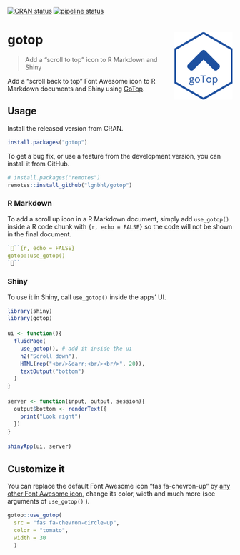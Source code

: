 
<!-- README.md is generated from README.Rmd. Please edit that file -->

[![CRAN
status](https://www.r-pkg.org/badges/version/gotop)](https://CRAN.R-project.org/package=gotop)
[![pipeline
status](https://gitlab.com/lgnbhl/gotop/badges/master/pipeline.svg)](https://gitlab.com/lgnbhl/gotop/pipelines)

# gotop <img src="man/figures/logo.png" align="right" />

> Add a “scroll to top” icon to R Markdown and Shiny

Add a “scroll back to top” Font Awesome icon to R Markdown documents and
Shiny using [GoTop](https://scottdorman.blog/jquery-gotop/).

## Usage

Install the released version from CRAN.

``` r
install.packages("gotop")
```

To get a bug fix, or use a feature from the development version, you can
install it from GitHub.

``` r
# install.packages("remotes")
remotes::install_github("lgnbhl/gotop")
```

### R Markdown

To add a scroll up icon in a R Markdown document, simply add
`use_gotop()` inside a R code chunk with `{r, echo = FALSE}` so the code
will not be shown in the final document.

``` r
```{r, echo = FALSE}
gotop::use_gotop()
```
```

### Shiny

To use it in Shiny, call `use_gotop()` inside the apps’ UI.

``` r
library(shiny)
library(gotop)

ui <- function(){
  fluidPage(
    use_gotop(), # add it inside the ui
    h2("Scroll down"), 
    HTML(rep("<br/>&darr;<br/><br/>", 20)),
    textOutput("bottom")
  )
}

server <- function(input, output, session){
  output$bottom <- renderText({
    print("Look right")
  })
}

shinyApp(ui, server)
```

## Customize it

You can replace the default Font Awesome icon “fas fa-chevron-up” by
[any other Font Awesome icon](https://fontawesome.com/icons?d=gallery),
change its color, width and much more (see arguments of `use_gotop()` ).

``` r
gotop::use_gotop(
  src = "fas fa-chevron-circle-up", 
  color = "tomato", 
  width = 30
  )
```
